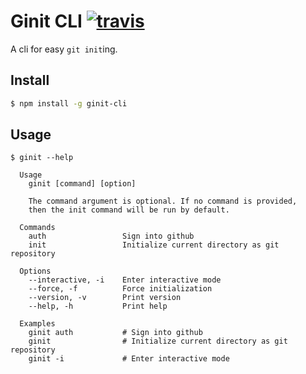 # Ginit CLI [![travis][travis]][travis-url]

A cli for easy `git init`ing.

## Install

```bash
$ npm install -g ginit-cli
```

## Usage

```
$ ginit --help

  Usage
    ginit [command] [option]

    The command argument is optional. If no command is provided,
    then the init command will be run by default.

  Commands
    auth                 Sign into github
    init                 Initialize current directory as git repository

  Options
    --interactive, -i    Enter interactive mode
    --force, -f          Force initialization
    --version, -v        Print version
    --help, -h           Print help

  Examples
    ginit auth           # Sign into github
    ginit                # Initialize current directory as git repository
    ginit -i             # Enter interactive mode
```

[travis]: https://travis-ci.org/timdavish/ginit-cli.svg
[travis-url]: https://travis-ci.org/timdavish/ginit-cli
